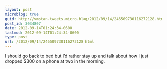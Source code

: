 ```yaml
---
layout: post
microblog: true
guid: http://vmstan-tweets.micro.blog/2012/09/14/246509730116272128.html
post_id: 3034807
date: 2012-09-14T01:24:34-0600
lastmod: 2012-09-14T01:24:34-0600
type: post
url: /2012/09/14/246509730116272128.html
---
```

I should go back to bed but I’d rather stay up and talk about how I just dropped $300 on a phone at two in the morning.
